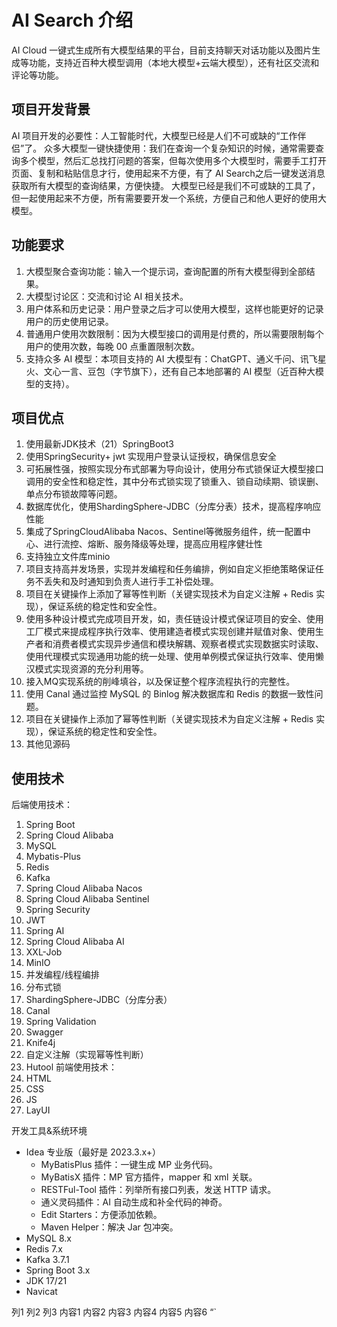 # AI Search 介绍
AI Cloud 一键式生成所有大模型结果的平台，目前支持聊天对话功能以及图片生成等功能，支持近百种大模型调用（本地大模型+云端大模型），还有社区交流和评论等功能。
## 项目开发背景
AI 项目开发的必要性：人工智能时代，大模型已经是人们不可或缺的“工作伴侣”了。
众多大模型一键快捷使用：我们在查询一个复杂知识的时候，通常需要查询多个模型，然后汇总找打问题的答案，但每次使用多个大模型时，需要手工打开页面、复制和粘贴信息才行，使用起来不方便，有了 AI Search之后一键发送消息获取所有大模型的查询结果，方便快捷。
大模型已经是我们不可或缺的工具了，但一起使用起来不方便，所有需要要开发一个系统，方便自己和他人更好的使用大模型。
## 功能要求
  1. 大模型聚合查询功能：输入一个提示词，查询配置的所有大模型得到全部结果。
  2. 大模型讨论区：交流和讨论 AI 相关技术。
  3. 用户体系和历史记录：用户登录之后才可以使用大模型，这样也能更好的记录用户的历史使用记录。
  4. 普通用户使用次数限制：因为大模型接口的调用是付费的，所以需要限制每个用户的使用次数，每晚 00 点重置限制次数。
  5. 支持众多 AI 模型：本项目支持的 AI 大模型有：ChatGPT、通义千问、讯飞星火、文心一言、豆包（字节旗下），还有自己本地部署的 AI 模型（近百种大模型的支持）。
## 项目优点
1. 使用最新JDK技术（21）SpringBoot3 
2. 使用SpringSecurity+ jwt 实现用户登录认证授权，确保信息安全
3. 可拓展性强，按照实现分布式部署为导向设计，使用分布式锁保证大模型接口调用的安全性和稳定性，其中分布式锁实现了锁重入、锁自动续期、锁误删、单点分布锁故障等问题。
4. 数据库优化，使用ShardingSphere-JDBC（分库分表）技术，提高程序响应性能
6. 集成了SpringCloudAlibaba Nacos、Sentinel等微服务组件，统一配置中心、进行流控、熔断、服务降级等处理，提高应用程序健壮性
7. 支持独立文件库minio
8. 项目支持高并发场景，实现并发编程和任务编排，例如自定义拒绝策略保证任务不丢失和及时通知到负责人进行手工补偿处理。
9. 项目在关键操作上添加了幂等性判断（关键实现技术为自定义注解 + Redis 实现），保证系统的稳定性和安全性。
10. 使用多种设计模式完成项目开发，如，责任链设计模式保证项目的安全、使用工厂模式来提成程序执行效率、使用建造者模式实现创建并赋值对象、使用生产者和消费者模式实现异步通信和模块解耦、观察者模式实现数据实时读取、使用代理模式实现通用功能的统一处理、使用单例模式保证执行效率、使用懒汉模式实现资源的充分利用等。
11. 接入MQ实现系统的削峰填谷，以及保证整个程序流程执行的完整性。
12. 使用 Canal 通过监控 MySQL 的 Binlog 解决数据库和 Redis 的数据一致性问题。
13. 项目在关键操作上添加了幂等性判断（关键实现技术为自定义注解 + Redis 实现），保证系统的稳定性和安全性。
14. 其他见源码
## 使用技术
后端使用技术：
1. Spring Boot
2. Spring Cloud Alibaba
3. MySQL
4. Mybatis-Plus
5. Redis
6. Kafka
7. Spring Cloud Alibaba Nacos
8. Spring Cloud Alibaba Sentinel
9. Spring Security
10. JWT
11. Spring AI
12. Spring Cloud Alibaba AI
13. XXL-Job
14. MinIO
15. 并发编程/线程编排
16. 分布式锁
17. ShardingSphere-JDBC（分库分表）
18. Canal
19. Spring Validation
20. Swagger
21. Knife4j
22. 自定义注解（实现幂等性判断）
23. Hutool
前端使用技术：
1. HTML
2. CSS
3. JS
4. LayUI

开发工具&系统环境
- Idea 专业版（最好是 2023.3.x+）
  - MyBatisPlus 插件：一键生成 MP 业务代码。
  - MyBatisX 插件：MP 官方插件，mapper 和 xml 关联。
  - RESTFul-Tool 插件：列举所有接口列表，发送 HTTP 请求。
  - 通义灵码插件：AI 自动生成和补全代码的神奇。
  - Edit Starters：方便添加依赖。
  - Maven Helper：解决 Jar 包冲突。
- MySQL 8.x
- Redis 7.x
- Kafka 3.7.1
- Spring Boot 3.x
- JDK 17/21
- Navicat

列1	列2	列3
内容1	内容2	内容3
内容4	内容5	内容6
“`
